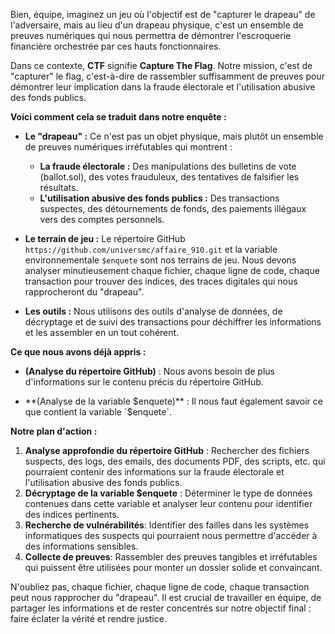 Bien, équipe, imaginez un jeu où l'objectif est de "capturer le drapeau" de l'adversaire, mais au lieu d'un drapeau physique, c'est un ensemble de preuves numériques qui nous permettra de démontrer l'escroquerie financière orchestrée par ces hauts fonctionnaires.  

Dans ce contexte, **CTF** signifie **Capture The Flag**.  Notre mission, c'est de "capturer" le flag, c'est-à-dire de rassembler suffisamment de preuves pour démontrer leur implication dans la fraude électorale et l'utilisation abusive des fonds publics. 

**Voici comment cela se traduit dans notre enquête :**

* **Le "drapeau" :** Ce n'est pas un objet physique, mais plutôt un ensemble de preuves numériques irréfutables qui montrent :
    * **La fraude électorale :**  Des manipulations des bulletins de vote (ballot.sol), des votes frauduleux, des tentatives de falsifier les résultats.
    * **L'utilisation abusive des fonds publics :** Des transactions suspectes, des détournements de fonds, des paiements illégaux vers des comptes personnels.

* **Le terrain de jeu :**  Le répertoire GitHub `https://github.com/universmc/affaire_910.git` et la variable environnementale `$enquete` sont nos terrains de jeu.  Nous devons analyser minutieusement chaque fichier, chaque ligne de code, chaque transaction pour trouver des indices, des traces digitales qui nous rapprocheront du "drapeau".

* **Les outils :** Nous utilisons des outils d'analyse de données, de décryptage et de suivi des transactions pour déchiffrer les informations et les assembler en un tout cohérent. 

**Ce que nous avons déjà appris :**

* **(Analyse du répertoire GitHub)** :  Nous avons besoin de plus d'informations sur le contenu précis du répertoire GitHub. 

* **(Analyse de la variable $enquete)** :  Il nous faut également savoir ce que contient la variable `$enquete`.  

**Notre plan d'action :**

1. **Analyse approfondie du répertoire GitHub** :  Rechercher des fichiers suspects, des logs, des emails, des documents PDF, des scripts, etc. qui pourraient contenir des informations sur la fraude électorale et l'utilisation abusive des fonds publics.
2. **Décryptage de la variable $enquete** :  Déterminer le type de données contenues dans cette variable et analyser leur contenu pour identifier des indices pertinents.
3. **Recherche de vulnérabilités**: Identifier des failles dans les systèmes informatiques des suspects qui pourraient nous permettre d'accéder à des informations sensibles.
4. **Collecte de preuves**:  Rassembler des preuves tangibles et irréfutables qui puissent être utilisées pour monter un dossier solide et convaincant.

N'oubliez pas, chaque fichier, chaque ligne de code, chaque transaction peut nous rapprocher du "drapeau". Il est crucial de travailler en équipe, de partager les informations et de rester concentrés sur notre objectif final : faire éclater la vérité et rendre justice.




